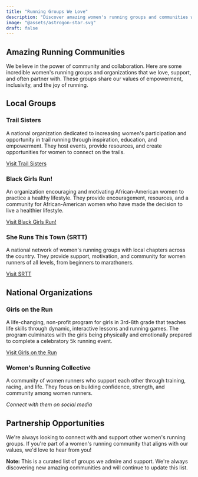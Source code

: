 ```yaml
---
title: "Running Groups We Love"
description: "Discover amazing women's running groups and communities we partner with and support."
image: "@assets/astrogon-star.svg"
draft: false
---
```


## Amazing Running Communities

We believe in the power of community and collaboration. Here are some incredible women's running groups and organizations that we love, support, and often partner with. These groups share our values of empowerment, inclusivity, and the joy of running.

## Local Groups

### Trail Sisters

A national organization dedicated to increasing women's participation and opportunity in trail running through inspiration, education, and empowerment. They host events, provide resources, and create opportunities for women to connect on the trails.

[Visit Trail Sisters](https://trailsisters.net)

### Black Girls Run!

An organization encouraging and motivating African-American women to practice a healthy lifestyle. They provide encouragement, resources, and a community for African-American women who have made the decision to live a healthier lifestyle.

[Visit Black Girls Run!](https://blackgirlsrun.com)

### She Runs This Town (SRTT)

A national network of women's running groups with local chapters across the country. They provide support, motivation, and community for women runners of all levels, from beginners to marathoners.

[Visit SRTT](https://sherunsthistown.com)

## National Organizations

### Girls on the Run

A life-changing, non-profit program for girls in 3rd-8th grade that teaches life skills through dynamic, interactive lessons and running games. The program culminates with the girls being physically and emotionally prepared to complete a celebratory 5k running event.

[Visit Girls on the Run](https://www.girlsontherun.org)

### Women's Running Collective

A community of women runners who support each other through training, racing, and life. They focus on building confidence, strength, and community among women runners.

*Connect with them on social media*

## Partnership Opportunities

We're always looking to connect with and support other women's running groups. If you're part of a women's running community that aligns with our values, we'd love to hear from you!

**Note:** This is a curated list of groups we admire and support. We're always discovering new amazing communities and will continue to update this list. 
